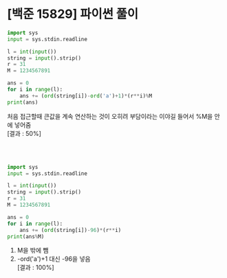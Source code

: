 # [백준 15829] 파이썬 풀이
```py
import sys
input = sys.stdin.readline

l = int(input())
string = input().strip()
r = 31
M = 1234567891

ans = 0
for i in range(l):
    ans += (ord(string[i])-ord('a')+1)*(r**i)%M
print(ans)
```
처음 접근할때 큰값을 계속 연산하는 것이 오히려 부담이라는 이야길 들어서 %M을 안에 넣어줌   
[결과 : 50%]   

<br>
<br>

```py
import sys
input = sys.stdin.readline

l = int(input())
string = input().strip()
r = 31
M = 1234567891

ans = 0
for i in range(l):
    ans += (ord(string[i])-96)*(r**i)
print(ans%M)
```
1. M을 밖에 뺌
2. -ord('a')+1 대신 -96을 넣음   
[결과 : 100%]   
